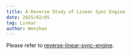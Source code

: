 ```yaml
---
title: A Reverse Study of Linear Sync Engine
date: 2025/02/05
tag: Linear
author: Wenzhao
---
```


Please refer to [reverse-linear-sync-engine](https://github.com/wzhudev/reverse-linear-sync-engine).
